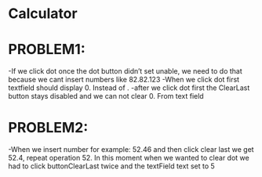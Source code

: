 # Calculator
# PROBLEM1:
-If we click dot once the dot button didn’t set unable, we need to do that because we cant insert numbers like 82.82.123
-When we click dot first textfield should display 0. Instead of . 
-after we click dot first the ClearLast button stays disabled and we can not clear 0. From text field
# PROBLEM2:
-When we insert number for example: 52.46 and then click clear last we get 52.4, repeat operation 52. 
In this moment when we wanted to clear dot we had to click buttonClearLast twice and the textField text set to 5 


